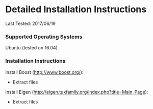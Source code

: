 # Detailed Installation Instructions

Last Tested: 2017/06/19





### Supported Operating Systems
Ubuntu (tested on 16.04)


### Installation Instructions

Install Boost (http://www.boost.org/):
- Extract files

Install Eigen (http://eigen.tuxfamily.org/index.php?title=Main_Page):
- Extract files


